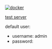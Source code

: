 [![docker](https://github.com/asiec-inverntory/backend/actions/workflows/docker.yml/badge.svg)](https://github.com/asiec-inverntory/backend/actions/workflows/docker.yml)

[test server](https://staging.centralhardware.ru/swagger-ui/index.html)

default user: 

- username: admin
- password: 
